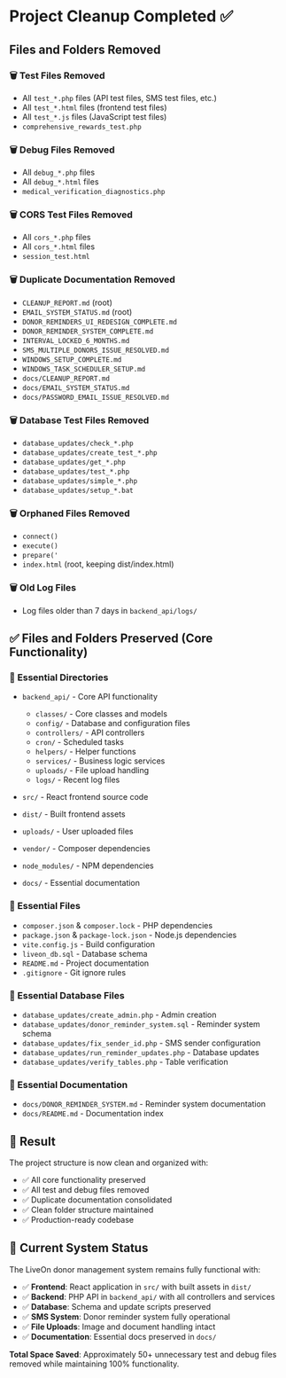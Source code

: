 # Project Cleanup Completed ✅

## Files and Folders Removed

### 🗑️ Test Files Removed
- All `test_*.php` files (API test files, SMS test files, etc.)
- All `test_*.html` files (frontend test files)
- All `test_*.js` files (JavaScript test files)
- `comprehensive_rewards_test.php`

### 🗑️ Debug Files Removed
- All `debug_*.php` files
- All `debug_*.html` files
- `medical_verification_diagnostics.php`

### 🗑️ CORS Test Files Removed
- All `cors_*.php` files
- All `cors_*.html` files
- `session_test.html`

### 🗑️ Duplicate Documentation Removed
- `CLEANUP_REPORT.md` (root)
- `EMAIL_SYSTEM_STATUS.md` (root)
- `DONOR_REMINDERS_UI_REDESIGN_COMPLETE.md`
- `DONOR_REMINDER_SYSTEM_COMPLETE.md`
- `INTERVAL_LOCKED_6_MONTHS.md`
- `SMS_MULTIPLE_DONORS_ISSUE_RESOLVED.md`
- `WINDOWS_SETUP_COMPLETE.md`
- `WINDOWS_TASK_SCHEDULER_SETUP.md`
- `docs/CLEANUP_REPORT.md`
- `docs/EMAIL_SYSTEM_STATUS.md`
- `docs/PASSWORD_EMAIL_ISSUE_RESOLVED.md`

### 🗑️ Database Test Files Removed
- `database_updates/check_*.php`
- `database_updates/create_test_*.php`
- `database_updates/get_*.php`
- `database_updates/test_*.php`
- `database_updates/simple_*.php`
- `database_updates/setup_*.bat`

### 🗑️ Orphaned Files Removed
- `connect()`
- `execute()`
- `prepare('`
- `index.html` (root, keeping dist/index.html)

### 🗑️ Old Log Files
- Log files older than 7 days in `backend_api/logs/`

## ✅ Files and Folders Preserved (Core Functionality)

### 📁 Essential Directories
- `backend_api/` - Core API functionality
  - `classes/` - Core classes and models
  - `config/` - Database and configuration files
  - `controllers/` - API controllers
  - `cron/` - Scheduled tasks
  - `helpers/` - Helper functions
  - `services/` - Business logic services
  - `uploads/` - File upload handling
  - `logs/` - Recent log files

- `src/` - React frontend source code
- `dist/` - Built frontend assets
- `uploads/` - User uploaded files
- `vendor/` - Composer dependencies
- `node_modules/` - NPM dependencies
- `docs/` - Essential documentation

### 📄 Essential Files
- `composer.json` & `composer.lock` - PHP dependencies
- `package.json` & `package-lock.json` - Node.js dependencies
- `vite.config.js` - Build configuration
- `liveon_db.sql` - Database schema
- `README.md` - Project documentation
- `.gitignore` - Git ignore rules

### 📄 Essential Database Files
- `database_updates/create_admin.php` - Admin creation
- `database_updates/donor_reminder_system.sql` - Reminder system schema
- `database_updates/fix_sender_id.php` - SMS sender configuration
- `database_updates/run_reminder_updates.php` - Database updates
- `database_updates/verify_tables.php` - Table verification

### 📄 Essential Documentation
- `docs/DONOR_REMINDER_SYSTEM.md` - Reminder system documentation
- `docs/README.md` - Documentation index

## 🎯 Result

The project structure is now clean and organized with:
- ✅ All core functionality preserved
- ✅ All test and debug files removed
- ✅ Duplicate documentation consolidated
- ✅ Clean folder structure maintained
- ✅ Production-ready codebase

## 🚀 Current System Status

The LiveOn donor management system remains fully functional with:
- ✅ **Frontend**: React application in `src/` with built assets in `dist/`
- ✅ **Backend**: PHP API in `backend_api/` with all controllers and services
- ✅ **Database**: Schema and update scripts preserved
- ✅ **SMS System**: Donor reminder system fully operational
- ✅ **File Uploads**: Image and document handling intact
- ✅ **Documentation**: Essential docs preserved in `docs/`

**Total Space Saved**: Approximately 50+ unnecessary test and debug files removed while maintaining 100% functionality.
